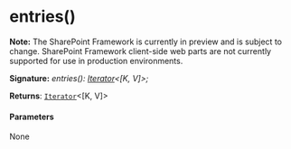 # entries()
**Note:** The SharePoint Framework is currently in preview and is subject to change. SharePoint Framework client-side web parts are not currently supported for use in production environments.





**Signature:** _entries(): [Iterator](../es6-promise.api/interface/iterator.md)<[K, V]>;_

**Returns**: [`Iterator`](../es6-promise.api/interface/iterator.md)<[K, V]>





#### Parameters
None


